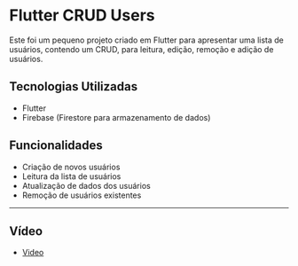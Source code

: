 # Flutter CRUD Users

Este foi um pequeno projeto criado em Flutter para apresentar uma lista de usuários, contendo um CRUD, para leitura, edição, remoção e adição de usuários.

## Tecnologias Utilizadas

- Flutter
- Firebase (Firestore para armazenamento de dados)

## Funcionalidades

- Criação de novos usuários
- Leitura da lista de usuários
- Atualização de dados dos usuários
- Remoção de usuários existentes
--- 

## Vídeo
- [Video](https://www.youtube.com/watch?v=Mq2UzZDt9GQ)


